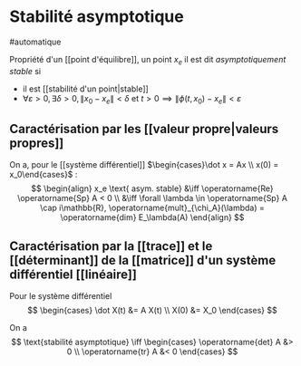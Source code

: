 # Stabilité asymptotique
#automatique 

Propriété d'un [[point d'équilibre]], un point $x_e$ il est dit *asymptotiquement stable* si 

- il est [[stabilité d'un point|stable]]
- $\forall \varepsilon > 0, \exists \delta > 0, \|x_{0}- x_{e}\| < \delta \text{ et } t>0 \implies \| \phi(t, x_{0})- x_{e}\|< \varepsilon$

## Caractérisation par les [[valeur propre|valeurs propres]]

On a, pour le [[système différentiel]] $\begin{cases}\dot x = Ax \\ x(0) = x_0\end{cases}$ :
$$
\begin{align}
x_e \text{ asym. stable} &\iff \operatorname{Re} \operatorname{Sp} A < 0 \\
				&\iff \forall \lambda \in \operatorname{Sp} A \cap i\mathbb{R}, \operatorname{mult}_{\chi_A}(\lambda) = \operatorname{dim} E_\lambda(A)
\end{align}
$$

## Caractérisation par la [[trace]] et le [[déterminant]] de la [[matrice]] d'un système différentiel **[[linéaire]]**

Pour le système différentiel
$$
\begin{cases} \dot X(t) &= A X(t) \\ X(0) &= X_0 \end{cases}
$$

On a $$
\text{stabilité asymptotique} \iff \begin{cases} \operatorname{det} A &> 0 \\ \operatorname{tr} A &< 0 \end{cases}
$$
